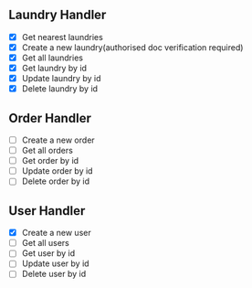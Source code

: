 ## Laundry Handler
- [x] Get nearest laundries 
- [x] Create a new laundry(authorised doc verification required)
- [x] Get all laundries 
- [x] Get laundry by id
- [x] Update laundry by id
- [x] Delete laundry by id

## Order Handler
- [ ] Create a new order
- [ ] Get all orders
- [ ] Get order by id
- [ ] Update order by id
- [ ] Delete order by id

## User Handler
- [x] Create a new user
- [ ] Get all users
- [ ] Get user by id
- [ ] Update user by id
- [ ] Delete user by id
